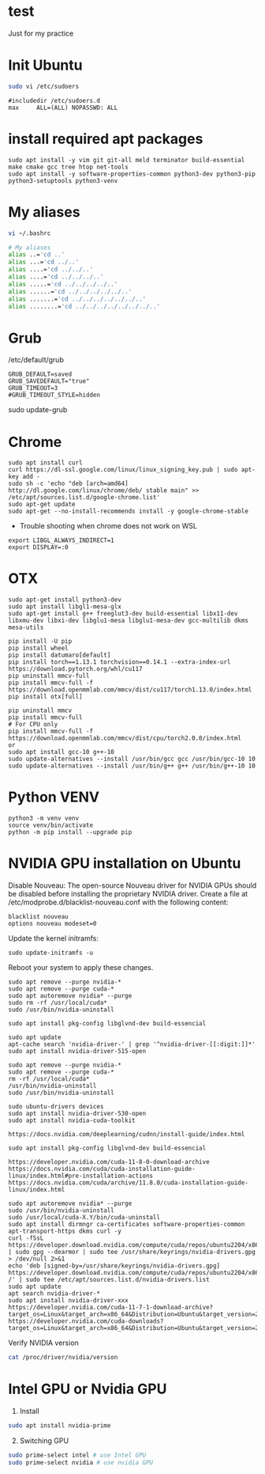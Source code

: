 # test
Just for my practice

# Init Ubuntu
``` bash
sudo vi /etc/sudoers
```
``` shell
#includedir /etc/sudoers.d
max     ALL=(ALL) NOPASSWD: ALL
```

# install required apt packages
```
sudo apt install -y vim git git-all meld terminator build-essential make cmake gcc tree htop net-tools
sudo apt install -y software-properties-common python3-dev python3-pip python3-setuptools python3-venv
```

# My aliases
```sh
vi ~/.bashrc
```
```sh
# My aliases
alias ..='cd ..'
alias ...='cd ../..'
alias ....='cd ../../..'
alias ....='cd ../../../..'
alias .....='cd ../../../../..'
alias ......='cd ../../../../../..'
alias .......='cd ../../../../../../..'
alias ........='cd ../../../../../../../..'
```

# Grub
/etc/default/grub
```
GRUB_DEFAULT=saved
GRUB_SAVEDEFAULT="true"
GRUB_TIMEOUT=3
#GRUB_TIMEOUT_STYLE=hidden
```
sudo update-grub


# Chrome
```
sudo apt install curl
curl https://dl-ssl.google.com/linux/linux_signing_key.pub | sudo apt-key add -
sudo sh -c 'echo "deb [arch=amd64] http://dl.google.com/linux/chrome/deb/ stable main" >> /etc/apt/sources.list.d/google-chrome.list'
sudo apt-get update
sudo apt-get --no-install-recommends install -y google-chrome-stable
```
* Trouble shooting when chrome does not work on WSL
```
export LIBGL_ALWAYS_INDIRECT=1
export DISPLAY=:0
```

# OTX
```
sudo apt-get install python3-dev
sudo apt install libgl1-mesa-glx
sudo apt-get install g++ freeglut3-dev build-essential libx11-dev libxmu-dev libxi-dev libglu1-mesa libglu1-mesa-dev gcc-multilib dkms mesa-utils

pip install -U pip
pip install wheel
pip install datumaro[default]
pip install torch==1.13.1 torchvision==0.14.1 --extra-index-url https://download.pytorch.org/whl/cu117
pip uninstall mmcv-full
pip install mmcv-full -f https://download.openmmlab.com/mmcv/dist/cu117/torch1.13.0/index.html
pip install otx[full]

pip uninstall mmcv
pip install mmcv-full
# For CPU only
pip install mmcv-full -f https://download.openmmlab.com/mmcv/dist/cpu/torch2.0.0/index.html
or
sudo apt install gcc-10 g++-10
sudo update-alternatives --install /usr/bin/gcc gcc /usr/bin/gcc-10 10
sudo update-alternatives --install /usr/bin/g++ g++ /usr/bin/g++-10 10
```


# Python VENV
```
python3 -m venv venv
source venv/bin/activate
python -m pip install --upgrade pip
```

# NVIDIA GPU installation on Ubuntu
Disable Nouveau: The open-source Nouveau driver for NVIDIA GPUs should be disabled before installing the proprietary NVIDIA driver. Create a file at /etc/modprobe.d/blacklist-nouveau.conf with the following content:
```
blacklist nouveau
options nouveau modeset=0
```
Update the kernel initramfs:
```
sudo update-initramfs -u
```
Reboot your system to apply these changes.

```
sudo apt remove --purge nvidia-*
sudo apt remove --purge cuda-*
sudo apt autoremove nvidia* --purge
sudo rm -rf /usr/local/cuda*
sudo /usr/bin/nvidia-uninstall

sudo apt install pkg-config libglvnd-dev build-essencial

sudo apt update
apt-cache search 'nvidia-driver-' | grep '^nvidia-driver-[[:digit:]]*'
sudo apt install nvidia-driver-515-open

```

```
sudo apt remove --purge nvidia-*
sudo apt remove --purge cuda-*
rm -rf /usr/local/cuda*
/usr/bin/nvidia-uninstall
sudo /usr/bin/nvidia-uninstall
   
sudo ubuntu-drivers devices
sudo apt install nvidia-driver-530-open
sudo apt install nvidia-cuda-toolkit

https://docs.nvidia.com/deeplearning/cudnn/install-guide/index.html
```
```
sudo apt install pkg-config libglvnd-dev build-essencial

https://developer.nvidia.com/cuda-11-8-0-download-archive
https://docs.nvidia.com/cuda/cuda-installation-guide-linux/index.html#pre-installation-actions
https://docs.nvidia.com/cuda/archive/11.8.0/cuda-installation-guide-linux/index.html

sudo apt autoremove nvidia* --purge
sudo /usr/bin/nvidia-uninstall
sudo /usr/local/cuda-X.Y/bin/cuda-uninstall
sudo apt install dirmngr ca-certificates software-properties-common apt-transport-https dkms curl -y
curl -fSsL https://developer.download.nvidia.com/compute/cuda/repos/ubuntu2204/x86_64/3bf863cc.pub | sudo gpg --dearmor | sudo tee /usr/share/keyrings/nvidia-drivers.gpg > /dev/null 2>&1
echo 'deb [signed-by=/usr/share/keyrings/nvidia-drivers.gpg] https://developer.download.nvidia.com/compute/cuda/repos/ubuntu2204/x86_64/ /' | sudo tee /etc/apt/sources.list.d/nvidia-drivers.list
sudo apt update
apt search nvidia-driver-*
sudo apt install nvidia-driver-xxx
https://developer.nvidia.com/cuda-11-7-1-download-archive?target_os=Linux&target_arch=x86_64&Distribution=Ubuntu&target_version=22.04&target_type=deb_local
https://developer.nvidia.com/cuda-downloads?target_os=Linux&target_arch=x86_64&Distribution=Ubuntu&target_version=22.04&target_type=deb_local
```

Verify NVIDIA version
```sh
cat /proc/driver/nvidia/version
```

# Intel GPU or Nvidia GPU
1. Install
```sh
sudo apt install nvidia-prime
```
2. Switching GPU
```sh
sudo prime-select intel # use Intel GPU
sudo prime-select nvidia # use nvidia GPU
```
